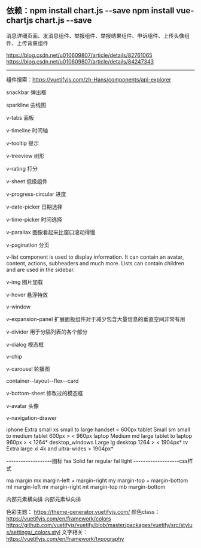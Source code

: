 依赖：npm install chart.js --save
npm install vue-chartjs chart.js --save
------------------


消息详细页面、发消息组件、举报组件、举报结果组件、申诉组件、上传头像组件、上传背景组件

https://blog.csdn.net/u010609807/article/details/82761065
https://blog.csdn.net/u010609807/article/details/84247343

-------------
组件搜索：https://vuetifyjs.com/zh-Hans/components/api-explorer

snackbar    弹出框

sparkline   曲线图

v-tabs      面板

v-timeline  时间轴

v-tooltip   提示

v-treeview  树形

v-rating    打分

v-sheet     低级组件

v-progress-circular 进度

v-date-picker   日期选择

v-time-picker   时间选择

v-parallax  图像看起来比窗口滚动得慢

v-pagination    分页

v-list component is used to display information. It can contain an avatar, content, actions, subheaders and much more. Lists can contain children and are used in the sidebar.

v-img   图片加载

v-hover 悬浮特效

v-window

v-expansion-panel   扩展面板组件对于减少包含大量信息的垂直空间非常有用

v-divider           用于分隔列表的各个部分

v-dialog    模态框

v-chip

v-carousel  轮播图

container--layout--flex--card

v-bottom-sheet 修改过的模态框

v-avatar    头像

v-navigation-drawer

iphone              Extra small	         xs	    small to large handset	    < 600px
tablet              Small	             sm	    small to medium tablet	    600px > < 960px
laptop              Medium	             md	    large tablet to laptop	    960px > < 1264*
desktop_windows     Large	             lg	    desktop	                    1264 > < 1904px*
tv                  Extra large	         xl	    4k and ultra-wides	        > 1904px*

-------------------图标
fas Solid
far regular
fal light
-------------------css样式

ma  margin
mx  margin-left + margin-right
my  margin-top + margin-bottom
ml  margin-left
mr  margin-right
mt  margin-top
mb  margin-bottom

<v-layout row fill-height>  内部元素横向排
<v-layout column fill-height>  内部元素纵向排

色彩主题：     https://theme-generator.vuetifyjs.com/
颜色class：    https://vuetifyjs.com/en/framework/colors
               https://github.com/vuetifyjs/vuetify/blob/master/packages/vuetify/src/stylus/settings/_colors.styl
文字相关：     https://vuetifyjs.com/en/framework/typography


